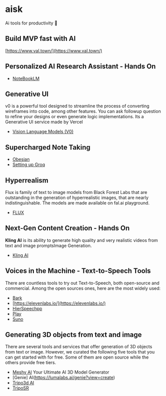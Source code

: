 # aisk
Ai tools for productivity 🚀
## Build MVP fast with AI
[https://www.val.town/](https://www.val.town/)

## Personalized AI Research Assistant - Hands On
- [NoteBookLM](https://notebooklm.google/)

## Generative UI
v0 is a powerful tool designed to streamline the process of converting wireframes into code, among other features. You can ask followup question to refine your designs or even generate logic implementations. Its a Generative UI service made by Vercel
- [Vision Language Models (V0)]()
  
## Supercharged Note Taking
- [Obesian](https://obsidian.md/)
- [Setting up Groq](https://groq.com/)

## Hyperrealism
Flux is family of text to image models from Black Forest Labs that are outstanding in the generation of hyperrealistic images, that are nearly indistinguishable. The models are made available on fal.ai playground.
- [FLUX](https://fal.ai/)

## Next-Gen Content Creation - Hands On
**Kling AI** is its ability to generate high quality and very realistic videos from text and image promptsImage Generation.
- [Kling AI](https://klingai.com/)

## Voices in the Machine - Text-to-Speech Tools
There are countless tools to try out Text-to-Speech, both open-source and commercial. Among the open sources ones, here are the most widely used:
- [Bark](https://github.com/suno-ai/bark)
- [https://elevenlabs.io/](https://elevenlabs.io/)
- [HierSpeechpp](https://github.com/sh-lee-prml/HierSpeechpp)
- [Play](https://play.ht/)
- [Suno](https://suno.com)

## Generating 3D objects from text and image
There are several tools and services that offer generation of 3D objects from text or image. However, we curated the following five tools that you can get started with for free. Some of them are open source while the others provide free tiers.
- [Meshy AI](https://www.meshy.ai/) Your Ultimate AI 3D Model Generator
- [Genie] AI(https://lumalabs.ai/genie?view=create)
- [Tripo3d AI](https://www.tripo3d.ai/)
- [TripoSR](https://huggingface.co/spaces/stabilityai/TripoSR)
  



